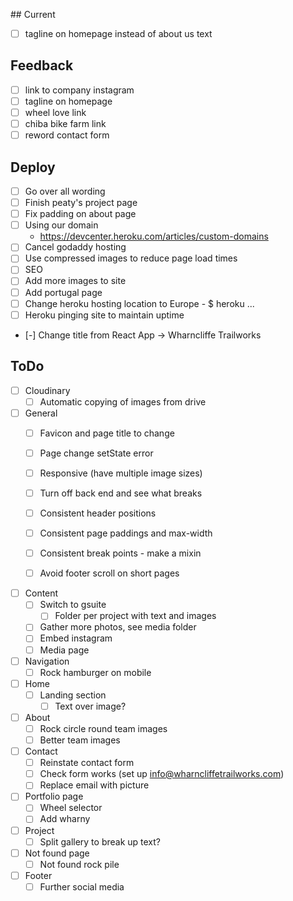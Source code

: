 ## Current

- [ ] tagline on homepage instead of about us text


## Feedback

- [ ] link to company instagram
- [ ] tagline on homepage
- [ ] wheel love link
- [ ] chiba bike farm link
- [ ] reword contact form

## Deploy

- [ ] Go over all wording
- [ ] Finish peaty's project page
- [ ] Fix padding on about page
- [ ] Using our domain
  - https://devcenter.heroku.com/articles/custom-domains
- [ ] Cancel godaddy hosting
- [ ] Use compressed images to reduce page load times
- [ ] SEO
- [ ] Add more images to site
- [ ] Add portugal page
- [ ] Change heroku hosting location to Europe - $ heroku ...
- [ ] Heroku pinging site to maintain uptime

- [-] Change title from React App -> Wharncliffe Trailworks

## ToDo

- [ ] Cloudinary
  - [ ] Automatic copying of images from drive

- [ ] General
  - [ ] Favicon and page title to change
  - [ ] Page change setState error
  - [ ] Responsive (have multiple image sizes)
  - [ ] Turn off back end and see what breaks
  - [ ] Consistent header positions
  - [ ] Consistent page paddings and max-width
  - [ ] Consistent break points - make a mixin
  - [ ] Avoid footer scroll on short pages


- [ ] Content
  - [ ] Switch to gsuite
    - [ ] Folder per project with text and images
  - [ ] Gather more photos, see media folder
  - [ ] Embed instagram
  - [ ] Media page

- [ ] Navigation
  - [ ] Rock hamburger on mobile

- [ ] Home
  - [ ] Landing section
    - [ ] Text over image?

- [ ] About
  - [ ] Rock circle round team images
  - [ ] Better team images

- [ ] Contact
  - [ ] Reinstate contact form
  - [ ] Check form works (set up info@wharncliffetrailworks.com)
  - [ ] Replace email with picture

- [ ] Portfolio page
  - [ ] Wheel selector
  - [ ] Add wharny

- [ ] Project
  - [ ] Split gallery to break up text?

- [ ] Not found page
  - [ ] Not found rock pile

- [ ] Footer
  - [ ] Further social media
